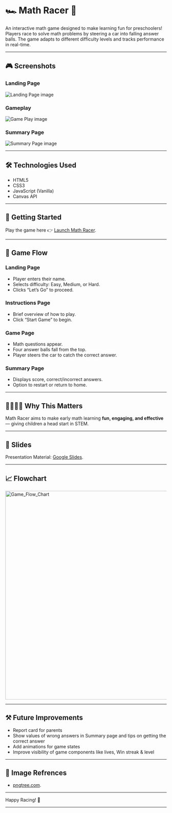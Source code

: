 # 🏎️ Math Racer 🧮  
An interactive math game designed to make learning fun for preschoolers! Players race to solve math problems by steering a car into falling answer balls. The game adapts to different difficulty levels and tracks performance in real-time.

---

## 🎮 Screenshots  
### Landing Page  
![Landing Page image](./Math_Racer/Resources/Landing_Page.png)

### Gameplay  
![Game Play image](./Math_Racer/Resources/Game_Page.png)

### Summary Page  
![Summary Page image](./Math_Racer/Resources/Summary_Page.png)

---

## 🛠️ Technologies Used  
- HTML5  
- CSS3  
- JavaScript (Vanilla)  
- Canvas API  

---

## 🚀 Getting Started  
Play the game here 👉 [Launch Math Racer](https://josephdeepu1982.github.io/Math-Racer/).

---

## 🧩 Game Flow

### Landing Page
- Player enters their name.
- Selects difficulty: Easy, Medium, or Hard.
- Clicks “Let’s Go” to proceed.

### Instructions Page
- Brief overview of how to play.
- Click “Start Game” to begin.

### Game Page
- Math questions appear.
- Four answer balls fall from the top.
- Player steers the car to catch the correct answer.

### Summary Page
- Displays score, correct/incorrect answers.
- Option to restart or return to home.

---

## 👨‍👩‍👧‍👦 Why This Matters
Math Racer aims to make early math learning **fun, engaging, and effective** — giving children a head start in STEM.

---

## 🛝 Slides
Presentation Material: [Google Slides](https://docs.google.com/presentation/d/1CXNNa-oaXDKpWTAunvy_ny7_6mk3vcfExLqoK8c8Sso/edit?usp=sharing).

---

## 📈 Flowchart
<img src = "./Math_Racer/Resources/Flow%20Chart.png" alt = "Game_Flow_Chart" width = "650"/>

---

## ⚒️  Future Improvements
- Report card for parents
- Show values of wrong answers in Summary page and tips on getting the correct answer
- Add animations for game states
- Improve visibility of game components like lives, Win streak & level

---

## 📖  Image Refrences
- [pngtree.com](https://pngtree.com/).

---

Happy Racing! 🏁 

---
